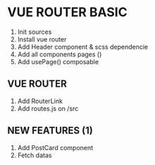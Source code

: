 # VUE ROUTER BASIC

1. Init sources
2. Install vue router
3. Add Header component & scss dependencie
4. Add all components pages ()
5. Add usePage() composable


## VUE ROUTER
1. Add RouterLink
2. Add routes.js on /src

## NEW FEATURES (1)
1. Add PostCard component
2. Fetch datas